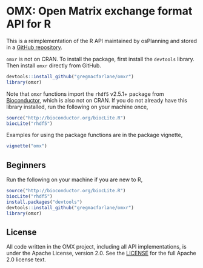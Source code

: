 OMX:  Open Matrix exchange format API for R
===

This is a reimplementation of the R API maintained by osPlanning and stored in a
[GitHub repository](https://github.com/osPlanning/omx/).

`omxr` is not on CRAN. To install the package, first install the `devtools` library. Then
install `omxr` directly from GitHub.

```r
devtools::install_github("gregmacfarlane/omxr")
library(omxr)
```
    
Note that `omxr` functions import the `rhdf5` v2.5.1+ package from
[Bioconductor](http://bioconductor.org/packages/release/bioc/html/rhdf5.html),
which is also not on CRAN. If you do not already have this library installed, run 
the following on your machine once,

```r
source("http://bioconductor.org/biocLite.R")
biocLite("rhdf5")
```

Examples for using the package functions are in the package vignette,
```r
vignette("omx")
```

Beginners
-----------------
Run the following on your machine if you are new to R,

```r
source("http://bioconductor.org/biocLite.R")
biocLite("rhdf5")
install.packages("devtools")
devtools::install_github("gregmacfarlane/omxr")
library(omxr)
```

License 
-----------------
All code written in the OMX project, including all API implementations,
is under the Apache License,  version 2.0. See the [LICENSE](LICENSE) for the
full Apache 2.0 license text.

